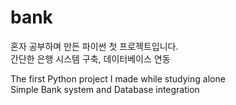 # bank

혼자 공부하며 만든 파이썬 첫 프로젝트입니다.   
간단한 은행 시스템 구축, 데이터베이스 연동
   
   
The first Python project I made while studying alone   
Simple Bank system and Database integration
